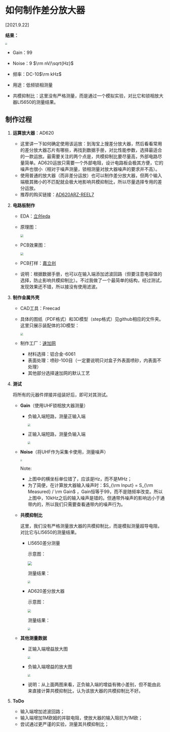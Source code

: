 # 如何制作差分放大器

[2021.9.22]



**结果：**

<img src="Figures/1.png" style="zoom:37%;" />

- Gain：99
- Noise：9 $\rm nV/\sqrt{Hz}$

- 频率：DC-10$\rm kHz$
- 用途：低频锁相测量
- 共模抑制比：这里没有严格测量，而是通过一个模拟实验，对比它和锁相放大器LI5650的测量结果。



## 制作过程

1. **运算放大器**：AD620

   - 这里讲一下如何确定使用该运放：到淘宝上搜差分放大器，然后看看常用的差分放大器芯片有哪些，再找到数据手册，对比性能参数，选择最适合的一款运放。最需要关注的两个点是，共模抑制比要尽量高，外部电路尽量简单。AD620运放只需要一个外部电阻，设计电路板会极其方便，它的噪声也很小（相对于噪声测量，锁相测量对放大器噪声的要求并不高）。
   - 使用普通的放大器（而非差分运放）也可以制作差分放大器，但两个输入端极其微小的不匹配就会极大地影响共模抑制比，所以尽量选择专用的差分运放。
   - 推荐的购买链接：[AD620ARZ-REEL7](https://item.szlcsc.com/10205.html)

2. **电路板制作**

   - EDA：[立创eda](https://lceda.cn/)

   - 原理图：

     <img src="Figures/2.png" style="zoom:60%;" />

   - PCB效果图：

     <img src="Figures/3.png" style="zoom:57%;" />

   - PCB打样：[嘉立创](https://www.jlc.com/)

   - 说明：根据数据手册，也可以在输入端添加滤波回路（但要注意电容值的选择，防止影响共模抑制比）。不过我做了一个最简单的结构，经过测试，发现效果还不错，所以接没有使用滤波。

3. **制作金属外壳**

   - CAD工具：Freecad

   - 具体的图纸（PDF格式）和3D模型（step格式）见github相应的文件夹。这里只展示装配体的3D模型：

     <img src="Figures/4.png" style="zoom:50%;" />

   - 制作工厂：[速加网](https://www.sogaa.net/)

     - 材料选择：铝合金-6061
     - 表面处理：喷砂-100目（一定要说明只对盒子外表面喷砂，内表面不处理）
     - 其他部分选择速加网的默认工艺

4. **测试**

   将所有的元器件焊接并组装好后，即可对其测试。

   - **Gain**（使用UHF锁相放大器测量）

     - 负输入端短路，测量正输入端

       <img src="Figures/5.png" style="zoom:50%;" />

     - 正输入端短路，测量负输入端

       <img src="Figures/6.png" style="zoom:50%;" />

   - **Noise**（将UHF作为采集卡使用，测量噪声）

     <img src="Figures/7.png" style="zoom:36%;" />

     Note:

     -  上图中的横坐标单位错了，应该是Hz，而不是MHz；
     - 为了简便，在计算放大器输入噪声时：$S_{\rm Input} = S_{\rm Measured} / \rm Gain$ ，Gain恒等于99，而不是随频率改变。所以上图中，10kHz之后的输入噪声是错的。但通带外噪声的影响远小于通带内的，所以我们只需要查看通带内的噪声行为。

   - **共模抑制比**

     这里，我们没有严格测量放大器的共模抑制比，而是模拟测量超导电阻，对比它与LI5650的测量结果。

     - LI5650差分测量

       示意图：

       <img src="Figures/8.png" style="zoom:80%;" />

       测量结果：

       <img src="Figures/without_diffAmp.png" style="zoom:50%;" />

     - AD620差分放大器

       示意图：

       <img src="Figures/9.png" style="zoom:62%;" />

       测量结果：

       <img src="Figures/with_diffAmp.png" style="zoom:50%;" />

   - **其他测量数据**

     - 正输入端增益放大图

       <img src="Figures/10.png" style="zoom:50%;" />

     - 负输入端增益的放大图

       <img src="Figures/11.png" style="zoom:50%;" />

     - 说明：从上面两图来看，正负输入端的增益有微小差别，但不能由此来直接计算共模抑制比，认为该放大器的共模抑制比不好。

5. **ToDo**

   - 输入端增加滤波回路；
   - 输入端增加1M欧姆的并联电阻，使放大器的输入阻抗为1M欧；
   - 尝试通过更严谨的实验，测量其共模抑制比；

   

